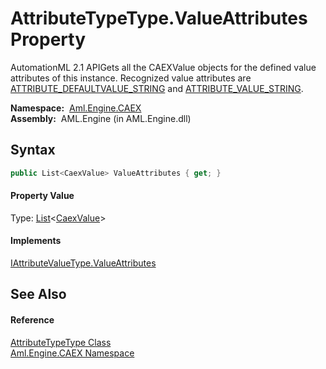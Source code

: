 AttributeTypeType.ValueAttributes Property
==========================================
AutomationML 2.1 APIGets all the CAEXValue objects for the defined value attributes of this instance. Recognized value attributes are [ATTRIBUTE_DEFAULTVALUE_STRING][1] and [ATTRIBUTE_VALUE_STRING][2].

  **Namespace:**  [Aml.Engine.CAEX][3]  
  **Assembly:**  AML.Engine (in AML.Engine.dll)

Syntax
------

```csharp
public List<CaexValue> ValueAttributes { get; }
```

#### Property Value
Type: [List][4]&lt;[CaexValue][5]>
#### Implements
[IAttributeValueType.ValueAttributes][6]  


See Also
--------

#### Reference
[AttributeTypeType Class][7]  
[Aml.Engine.CAEX Namespace][3]  

[1]: ../CAEX_CLASSModel_TagNames/ATTRIBUTE_DEFAULTVALUE_STRING.md
[2]: ../CAEX_CLASSModel_TagNames/ATTRIBUTE_VALUE_STRING.md
[3]: ../README.md
[4]: https://docs.microsoft.com/dotnet/api/system.collections.generic.list-1
[5]: ../../Aml.Engine.CAEX.Extensions/CaexValue/README.md
[6]: ../IAttributeValueType/ValueAttributes.md
[7]: README.md
[8]: https://www.automationml.org
[9]: ../../icons/logoShade.png